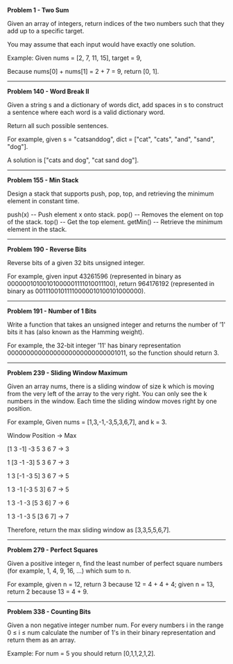 **Problem 1 - Two Sum**

Given an array of integers, return indices of the two numbers such that they add up to a specific target.

You may assume that each input would have exactly one solution.

Example:
Given nums = [2, 7, 11, 15], target = 9,

Because nums[0] + nums[1] = 2 + 7 = 9,
return [0, 1].

----------------------------------------------------------------------------------------------------------------

**Problem 140 - Word Break II**

Given a string s and a dictionary of words dict, add spaces in s to construct a sentence where each word is a valid dictionary word.

Return all such possible sentences.

For example, given
s = "catsanddog",
dict = ["cat", "cats", "and", "sand", "dog"].

A solution is ["cats and dog", "cat sand dog"].

----------------------------------------------------------------------------------------------------------------

**Problem 155 - Min Stack**

Design a stack that supports push, pop, top, and retrieving the minimum element in constant time.

push(x) -- Push element x onto stack.
pop() -- Removes the element on top of the stack.
top() -- Get the top element.
getMin() -- Retrieve the minimum element in the stack.

----------------------------------------------------------------------------------------------------------------

**Problem 190 - Reverse Bits**

Reverse bits of a given 32 bits unsigned integer.

For example, given input 43261596 (represented in binary as 00000010100101000001111010011100), return 964176192 (represented in binary as 00111001011110000010100101000000).

----------------------------------------------------------------------------------------------------------------

**Problem 191 - Number of 1 Bits**

Write a function that takes an unsigned integer and returns the number of ’1' bits it has (also known as the Hamming weight).

For example, the 32-bit integer ’11' has binary representation 00000000000000000000000000001011, so the function should return 3.

----------------------------------------------------------------------------------------------------------------

**Problem 239 - Sliding Window Maximum**

Given an array nums, there is a sliding window of size k which is moving from the very left of the array to the very right. You can only see the k numbers in the window. Each time the sliding window moves right by one position.

For example,
Given nums = [1,3,-1,-3,5,3,6,7], and k = 3.

Window Position -> Max

[1  3  -1] -3  5  3  6  7           	-> 3

 1 [3  -1  -3] 5  3  6  7           	-> 3

 1  3 [-1  -3  5] 3  6  7           	-> 5

 1  3  -1 [-3  5  3] 6  7           	-> 5

 1  3  -1  -3 [5  3  6] 7           	-> 6

 1  3  -1  -3  5 [3  6  7]          	-> 7

Therefore, return the max sliding window as [3,3,5,5,6,7].

----------------------------------------------------------------------------------------------------------------

**Problem 279 - Perfect Squares**

Given a positive integer n, find the least number of perfect square numbers (for example, 1, 4, 9, 16, ...) which sum to n.

For example, given n = 12, return 3 because 12 = 4 + 4 + 4; given n = 13, return 2 because 13 = 4 + 9.

----------------------------------------------------------------------------------------------------------------

**Problem 338 - Counting Bits**

Given a non negative integer number num. For every numbers i in the range 0 ≤ i ≤ num calculate the number of 1's in their binary representation and return them as an array.

Example:
For num = 5 you should return [0,1,1,2,1,2].